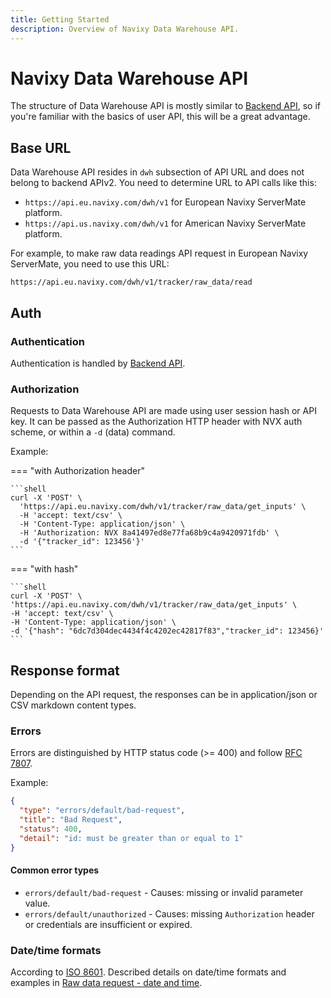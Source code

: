 ```yaml
---
title: Getting Started
description: Overview of Navixy Data Warehouse API.
---
```


# Navixy Data Warehouse API

The structure of Data Warehouse API is mostly similar to [Backend API](../backend-api/getting-started.md), so if you're familiar with the basics of 
user API, this will be a great advantage.


## Base URL

Data Warehouse API resides in `dwh` subsection of API URL and does not belong to backend APIv2. You need to determine URL 
to API calls like this:
*  `https://api.eu.navixy.com/dwh/v1` for European Navixy ServerMate platform.
*  `https://api.us.navixy.com/dwh/v1` for American Navixy ServerMate platform.

For example, to make raw data readings API request in European Navixy ServerMate, you need to use this URL:

```
https://api.eu.navixy.com/dwh/v1/tracker/raw_data/read
```


## Auth


### Authentication

Authentication is handled by [Backend API](../backend-api/how-to/get-api-key.md).


### Authorization

Requests to Data Warehouse API are made using user session hash or API key. It can be passed as the Authorization HTTP 
header with NVX auth scheme, or within a `-d` (data) command.

Example:

=== "with Authorization header"

    ```shell
    curl -X 'POST' \
      'https://api.eu.navixy.com/dwh/v1/tracker/raw_data/get_inputs' \
      -H 'accept: text/csv' \
      -H 'Content-Type: application/json' \
      -H 'Authorization: NVX 8a41497ed8e77fa68b9c4a9420971fdb' \
      -d '{"tracker_id": 123456'}'
    ```

=== "with hash"

    ```shell
    curl -X 'POST' \
    'https://api.eu.navixy.com/dwh/v1/tracker/raw_data/get_inputs' \
    -H 'accept: text/csv' \
    -H 'Content-Type: application/json' \
    -d '{"hash": "6dc7d304dec4434f4c4202ec42817f83","tracker_id": 123456}'
    ```


## Response format

Depending on the API request, the responses can be in application/json or CSV markdown content types.


### Errors

Errors are distinguished by HTTP status code (>= 400) and follow [RFC 7807](https://datatracker.ietf.org/doc/html/rfc7807).

Example:

```json
{
  "type": "errors/default/bad-request",
  "title": "Bad Request",
  "status": 400,
  "detail": "id: must be greater than or equal to 1"
}
```


#### Common error types

* `errors/default/bad-request` - Causes: missing or invalid parameter value.
* `errors/default/unauthorized` - Causes: missing `Authorization` header or credentials are insufficient or expired.


### Date/time formats

According to [ISO 8601](https://en.wikipedia.org/wiki/ISO_8601). Described details on date/time formats and examples in 
[Raw data request - date and time](./how-to/raw-data-request-date-and-time.md).

